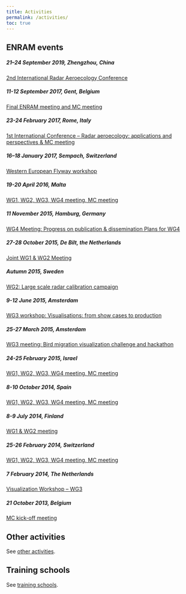 ```yaml
---
title: Activities
permalink: /activities/
toc: true
---
```


## ENRAM events

##### 21–24 September 2019, Zhengzhou, China

[2nd International Radar Aeroecology Conference](https://hysite.txlcinfo.com/)

##### 11-12 September 2017, Gent, Belgium

[Final ENRAM meeting and MC meeting](/activities/enram-final-meeting/)

##### 23-24 February 2017, Rome, Italy

[1st International Conference – Radar aeroecology: applications and perspectives & MC meeting](/activities/international-conference-radar-aeroecology-applications-and-perspectives/)

##### 16–18 January 2017, Sempach, Switzerland

[Western European Flyway workshop](/activities/western-european-flyway-workshop/)

##### 19-20 April 2016, Malta

[WG1, WG2, WG3, WG4 meeting, MC meeting](/activities/enram-meeting-19-20-april-2016-malta/)

##### 11 November 2015, Hamburg, Germany

[WG4 Meeting: Progress on publication & dissemination Plans for WG4](/activities/wg4-meeting-2015/)

##### 27-28 October 2015, De Bilt, the Netherlands

[Joint WG1 & WG2 Meeting](/activities/joint-wg1-wg2-meeting-2015/)

##### Autumn 2015, Sweden

[WG2: Large scale radar calibration campaign](/activities/wg2-cross-calibration-campaign-2015/)

##### 9-12 June 2015, Amsterdam

[WG3 workshop: Visualisations: from show cases to production](/activities/visualisations-from-show-cases-to-production/)

##### 25-27 March 2015, Amsterdam

[WG3 meeting: Bird migration visualization challenge and hackathon](/activities/bird-migration-visualization-challenge/)

##### 24-25 February 2015, Israel

[WG1, WG2, WG3, WG4 meeting, MC meeting](/activities/enram-meeting-24-25-february-2015-israel/)

##### 8-10 October 2014, Spain

[WG1, WG2, WG3, WG4 meeting, MC meeting](/activities/enram-meeting-8-10-october-2014-spain/)

##### 8-9 July 2014, Finland

[WG1 & WG2 meeting](/activities/wg1-wg2-meeting/)

##### 25-26 February 2014, Switzerland

[WG1, WG2, WG3, WG4 meeting, MC meeting](/activities/mc-meeting-switzerland/)

##### 7 February 2014, The Netherlands

[Visualization Workshop – WG3](/activities/visualization-workshop/)

##### 21 October 2013, Belgium

[MC kick-off meeting](/activities/mc-kick-off-meeting/)

## Other activities

See [other activities](/activities/other-activities).

## Training schools

See [training schools](/activities/training-schools).
